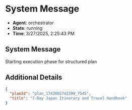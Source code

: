 # System Message

- **Agent**: orchestrator
- **State**: running
- **Time**: 3/27/2025, 2:25:43 PM

## System Message

Starting execution phase for structured plan

## Additional Details

```json
{
  "planId": "plan_1743065743399_7545",
  "title": "7-Day Japan Itinerary and Travel Handbook"
}
```

